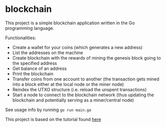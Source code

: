 # blockchain

This project is a simple blockchain application written in the Go programming language.

Functionalities:

* Create a wallet for your coins (which generates a new address)
* List the addresses on the machine
* Create blockchain with the rewards of mining the genesis block going to the specified address
* Get balance of an address
* Print the blockchain
* Transfer coins from one account to another (the transaction gets mined into a block either at the local node or the miner node)
* Reindex the UTXO structure (i.e. reload the unspent transactions)
* Start a node to connect to the blockchain network (thus updating the blockchain and potentially serving as a miner/central node)

See usage info by running `go run main.go`

This project is based on the tutorial found [here](https://github.com/tensor-programming/golang-blockchain)
